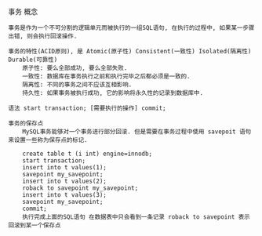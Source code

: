 事务
    概念

    事务是作为一个不可分割的逻辑单元而被执行的一组SQL语句, 在执行的过程中, 如果某一步骤出错, 则会执行回滚操作.

    事务的特性(ACID原则), 是 Atomic(原子性) Consistent(一致性) Isolated(隔离性) Durable(可靠性)
        原子性: 要么全部成功, 要么全部失败.
        一致性: 数据库在事务执行之前和执行完毕之后都必须是一致的.
        隔离性: 不同的事务之间不应该互相影响.
        持久性: 如果事务被执行成功, 它的影响将永久性的记录到数据库中.

    语法 start transaction; [需要执行的操作] commit;

    事务的保存点
        MySQL事务能够对一个事务进行部分回滚. 但是需要在事务过程中使用 savepoit 语句来设置一些称为保存点的标记.

        create table t (i int) engine=innodb;
        start transaction;
        insert into t values(1);
        savepoint my_savepoint;
        insert into t values(2);
        roback to savepoint my_savepoint;
        insert into t values(3);
        savepoint my_savepoint;
        commit;
        执行完成上面的SQL语句 在数据表中只会看到一条记录 roback to savepoint 表示回滚到某一个保存点
